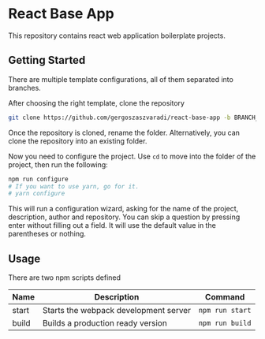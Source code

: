 # React Base App
This repository contains react web application boilerplate projects.

## Getting Started
There are multiple template configurations, all of them separated into branches.

After choosing the right template, clone the repository
```bash
git clone https://github.com/gergoszaszvaradi/react-base-app -b BRANCH_NAME
```

Once the repository is cloned, rename the folder. Alternatively, you can clone the repository into an existing folder.

Now you need to configure the project. Use `cd` to move into the folder of the project, then run the following:
```bash
npm run configure
# If you want to use yarn, go for it.
# yarn configure
```
This will run a configuration wizard, asking for the name of the project, description, author and repository. You can skip a question by pressing enter without filling out a field. It will use the default value in the parentheses or nothing.

## Usage
There are two npm scripts defined

| Name  | Description                           | Command        |
|-------|---------------------------------------|----------------|
| start | Starts the webpack development server | `npm run start`
| build | Builds a production ready version     | `npm run build`

